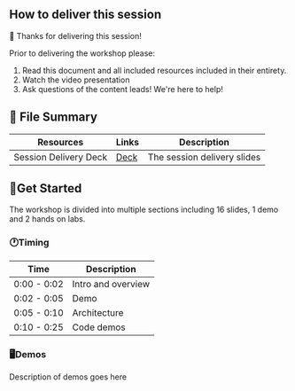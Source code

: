## How to deliver this session

🥇 Thanks for delivering this session!

Prior to delivering the workshop please:

1.  Read this document and all included resources included in their entirety.
2.  Watch the video presentation
3.  Ask questions of the content leads! We're here to help!


## 📁 File Summary
| Resources          | Links                            | Description |
|-------------------|----------------------------------|-------------------|
| Session Delivery Deck     |  [Deck](https://aka.ms/) | The session delivery slides |

## 🚀Get Started

The workshop is divided into multiple sections including 16 slides, 1 demo and 2 hands on labs.

### 🕐Timing

| Time        | Description 
--------------|-------------
0:00 - 0:02   | Intro and overview
0:02 - 0:05  | Demo
0:05 - 0:10 | Architecture
0:10 - 0:25  | Code demos

### 🖥️Demos
Description of demos goes here